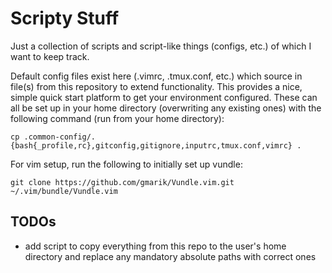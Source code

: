 # Scripty Stuff
Just a collection of scripts and script-like things (configs, etc.) of which I want to keep track.

Default config files exist here (.vimrc, .tmux.conf, etc.) which source in file(s) from this repository to extend functionality. This provides a nice, simple quick start platform to get your environment configured. These can all be set up in your home directory (overwriting any existing ones) with the following command (run from your home directory):

    cp .common-config/.{bash{_profile,rc},gitconfig,gitignore,inputrc,tmux.conf,vimrc} .

For vim setup, run the following to initially set up vundle:

    git clone https://github.com/gmarik/Vundle.vim.git ~/.vim/bundle/Vundle.vim

## TODOs

* add script to copy everything from this repo to the user's home directory and replace any mandatory absolute paths with correct ones
